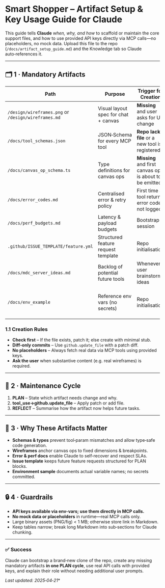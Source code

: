# Smart Shopper – Artifact Setup & Key Usage Guide for Claude

This guide tells **Claude** *when, why, and how* to scaffold or maintain the core support files, and how to use provided API keys directly via MCP calls—no placeholders, no mock data. Upload this file to the repo (`/docs/artifact_setup_guide.md`) and the Knowledge tab so Claude auto‑references it.

---
## 🗂️ 1 · Mandatory Artifacts
| Path | Purpose | Trigger for Creation | Minimal Initial Content |
|------|---------|----------------------|-------------------------|
| `/design/wireframes.png` or `/design/wireframes.md` | Visual layout spec for chat + canvas | **Missing** and user asks for UI change | Rough PNG export or Markdown checklist of sections (chat window, canvas grid) |
| `/docs/tool_schemas.json` | JSON‑Schema for every MCP tool | **Repo lacks file** or a new tool is registered | `{ "$schema":"http://json-schema.org/draft-07/schema#", "tools":{} }` |
| `/docs/canvas_op_schema.ts` | Type definitions for canvas ops | **Missing** and first canvas op is about to be emitted | Typescript interfaces mirroring §5 in Project Instructions |
| `/docs/error_codes.md` | Centralised error & retry policy | First time a tool returns error code not logged | Markdown table: code, meaning, retry strategy |
| `/docs/perf_budgets.md` | Latency & payload budgets | Bootstrap session | Table of phase targets from Project Brief |
| `.github/ISSUE_TEMPLATE/feature.yml` | Structured feature request template | Repo initialisation | YAML template with PLAN / tool list / acceptance criteria |
| `/docs/mdc_server_ideas.md` | Backlog of potential future tools | Whenever user brainstorms ideas | Bullet list with date + idea |
| `/docs/env_example` | Reference env vars (no secrets) | Repo initialisation | List actual env var names (e.g. CLAUDE_API_KEY, SERPAPI_API_KEY) with blank values |

### 1.1 Creation Rules
* **Check first** – If the file exists, patch it; else create with minimal stub.
* **Diff‑only commits** – Use `github.update_file` with a patch diff.
* **No placeholders** – Always fetch real data via MCP tools using provided keys.
* **Ask the user** when substantive content (e.g. real wireframes) is required.

---
## 🔄 2 · Maintenance Cycle
1. **PLAN** – State which artifact needs change and why.
2. **tool_use→github.update_file** – Apply patch or add file.
3. **REFLECT** – Summarise how the artifact now helps future tasks.

---
## 🤖 3 · Why These Artifacts Matter
* **Schemas & types** prevent tool‑param mismatches and allow type‑safe code generation.
* **Wireframes** anchor canvas ops to fixed dimensions & breakpoints.
* **Error & perf docs** enable Claude to self‑recover and respect SLAs.
* **Issue template** keeps future feature requests structured for PLAN blocks.
* **Environment sample** documents actual variable names; no secrets committed.

---
## 🔒 4 · Guardrails
* **API keys available via env-vars; use them directly in MCP calls.**
* **No mock data or placeholders** in runtime—real MCP calls only.
* Large binary assets (PNG/fig) < 1 MB; otherwise store link in Markdown.
* Keep tables narrow; break long Markdown into sub‑sections for Claude chunking.

---
### ✅ Success
Claude can bootstrap a brand‑new clone of the repo, create any missing mandatory artifacts **in one PLAN cycle**, use real API calls with provided keys, and explain their role without needing additional user prompts.

*Last updated: 2025‑04‑21**
